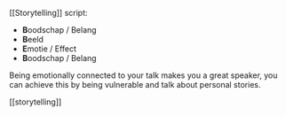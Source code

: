 [[Storytelling]] script:

- **B**oodschap / Belang
- **B**eeld
- **E**motie / Effect
- **B**oodschap / Belang

Being emotionally connected to your talk makes you a great speaker, you can achieve this by being vulnerable and talk about personal stories.

[[storytelling]]

